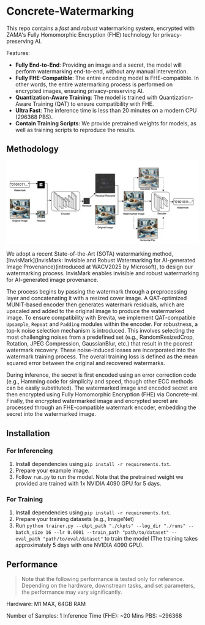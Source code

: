 # Concrete-Watermarking

This repo contains a *fast* and *robust* watermarking system, encrypted with ZAMA's Fully Homomorphic Encryption (FHE) technology for privacy-preserving AI.

Features:
- **Fully End-to-End**: Providing an image and a secret, the model will perform watermarking end-to-end, without any manual intervention.
- **Fully FHE-Compatible**: The entire encoding model is FHE-compatible. In other words, the entire watermarking process is performed on encrypted images, ensuring privacy-preserving AI.
- **Quantization-Aware Training**: The model is trained with Quantization-Aware Training (QAT) to ensure compatibility with FHE.
- **Ultra Fast**: The inference time is less than 20 minutes on a modern CPU (296368 PBS).
- **Contain Training Scripts**: We provide pretrained weights for models, as well as training scripts to reproduce the results.

## Methodology

![InvisMark](./figures/workflow.png)

We adopt a recent State-of-the-Art (SOTA) watermarking method, [InvisMark](InvisMark: Invisible and Robust Watermarking for AI-generated Image Provenance)(introduced at WACV2025 by Microsoft), to design our watermarking process. 
InvisMark enables invisible and robust watermarking for AI-generated image provenance.

The process begins by passing the watermark through a preprocessing layer and concatenating it with a resized cover image.
A QAT-optimized MUNIT-based encoder then generates watermark residuals, which are upscaled and added to the original image to produce the watermarked image. 
To ensure compatibility with Brevita, we implement QAT-compatible `Upsample`, `Repeat` and `Padding` modules within the encoder.
For robustness, a top-k noise selection mechanism is introduced. 
This involves selecting the most challenging noises from a predefined set (e.g., RandomResizedCrop, Rotation, JPEG Compression, GaussianBlur, etc.) that result in the poorest watermark recovery. 
These noise-induced losses are incorporated into the watermark training process. 
The overall training loss is defined as the mean squared error between the original and recovered watermarks.

During inference, the secret is first encoded using an error correction code (e.g., Hamming code for simplicity and speed, though other ECC methods can be easily substituted). 
The watermarked image and encoded secret are then encrypted using Fully Homomorphic Encryption (FHE) via Concrete-ml. 
Finally, the encrypted watermarked image and encrypted secret are processed through an FHE-compatible watermark encoder, embedding the secret into the watermarked image.

## Installation

### For Inferencing

1. Install dependencies using `pip install -r requirements.txt`.
2. Prepare your example image.
3. Follow `run.py` to run the model. Note that the pretrained weight we provided are trained with 1x NVIDIA 4090 GPU for 5 days.

### For Training

1. Install dependencies using `pip install -r requirements.txt`.
2. Prepare your training datasets (e.g., ImageNet)
3. Run `python trainer.py --ckpt_path "./ckpts" --log_dir "./runs" --batch_size 16 --lr 0.0001 --train_path "path/to/dataset" --eval_path "path/to/eval/dataset"` to train the model (The training takes approximately 5 days with one NVIDIA 4090 GPU).

## Performance

> Note that the following performance is tested only for reference. Depending on the hardware, downstream tasks, and set parameters, the performance may vary significantly.

Hardware: M1 MAX, 64GB RAM

Number of Samples: 1
Inference Time (FHE): ~20 Mins
PBS: ~296368
